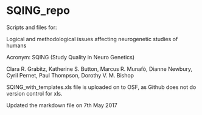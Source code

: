 # SQING_repo

Scripts and files for:

Logical and methodological issues affecting neurogenetic studies of humans

Acronym: SQING (Study Quality in Neuro Genetics)

Clara R. Grabitz, Katherine S. Button, Marcus R. Munafò, Dianne Newbury, Cyril Pernet, Paul Thompson, Dorothy V. M. Bishop

SQING_with_templates.xls file is uploaded on to OSF, as Github does not do version control for xls.

Updated the markdown file on 7th May 2017
